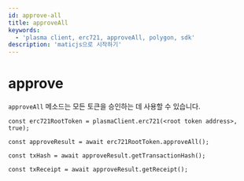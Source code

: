 ```yaml
---
id: approve-all
title: approveAll
keywords:
  - 'plasma client, erc721, approveAll, polygon, sdk'
description: 'maticjs으로 시작하기'
---
```


# approve

`approveAll` 메소드는 모든 토큰을 승인하는 데 사용할 수 있습니다.

```
const erc721RootToken = plasmaClient.erc721(<root token address>, true);

const approveResult = await erc721RootToken.approveAll();

const txHash = await approveResult.getTransactionHash();

const txReceipt = await approveResult.getReceipt();

```
